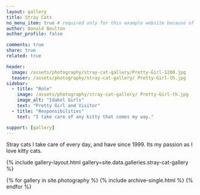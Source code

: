 ```yaml
---
layout: gallery
title: Stray Cats
no_menu_item: true # required only for this example website because of menu construction
author: Donald Boulton
author_profile: false

comments: true
share: true
related: true

header:
  image: /assets/photography/stray-cat-gallery/Pretty-Girl-1200.jpg
  teaser: /assets/photography/stray-cat-gallery/ Pretty-Girl-th.jpg
sidebar:
  - title: "Role"
    image: /assets/photography/stray-cat-gallery/ Pretty-Girl-th.jpg
    image_alt: "Idabel Girls"
    text: "Pretty Girl and Visitor"
  - title: "Responsibilities"
    text: "I take care of any kitty that comes my way."

support: [gallery]
---
```


Stray cats I take care of every day, and have since 1999.
Its my passion as I love kitty cats.

{% include gallery-layout.html gallery=site.data.galleries.stray-cat-gallery %}

{% for gallery in site.photography %}
  {% include archive-single.html %}
{% endfor %}
